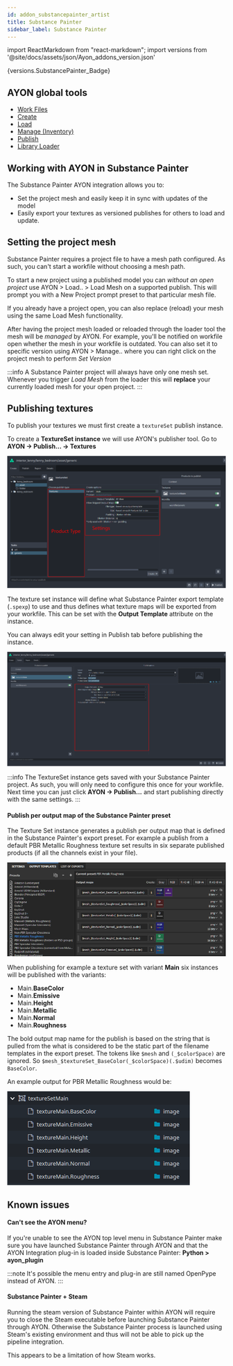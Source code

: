 ```yaml
---
id: addon_substancepainter_artist
title: Substance Painter
sidebar_label: Substance Painter
---
```


import ReactMarkdown from "react-markdown";
import versions from '@site/docs/assets/json/Ayon_addons_version.json'

<ReactMarkdown>
{versions.SubstancePainter_Badge}
</ReactMarkdown>

## AYON global tools

-   [Work Files](artist_tools_workfiles)
-   [Create](artist_tools_creator)
-   [Load](artist_tools_loader)
-   [Manage (Inventory)](artist_tools_inventory)
-   [Publish](artist_tools_publisher)
-   [Library Loader](artist_tools_library_loader)

## Working with AYON in Substance Painter

The Substance Painter AYON integration allows you to:

- Set the project mesh and easily keep it in sync with updates of the model
- Easily export your textures as versioned publishes for others to load and update.

## Setting the project mesh

Substance Painter requires a project file to have a mesh path configured.
As such, you can't start a workfile without choosing a mesh path.

To start a new project using a published model you can _without an open project_
use AYON > Load.. > Load Mesh on a supported publish. This will prompt you
with a New Project prompt preset to that particular mesh file.

If you already have a project open, you can also replace (reload) your mesh 
using the same Load Mesh functionality. 

After having the project mesh loaded or reloaded through the loader
tool the mesh will be _managed_ by AYON. For example, you'll be notified 
on workfile open whether the mesh in your workfile is outdated. You can also
set it to specific version using AYON > Manage.. where you can right click 
on the project mesh to perform _Set Version_

:::info
A Substance Painter project will always have only one mesh set. Whenever you 
trigger _Load Mesh_ from the loader this will **replace** your currently loaded 
mesh for your open project.
:::

## Publishing textures

To publish your textures we must first create a `textureSet` 
publish instance. 

To create a **TextureSet instance** we will use AYON's publisher tool. Go 
to **AYON → Publish... → Textures**

![substance painter creator settings](assets/substance_painter/substancepainter_creator_settings.png)

The texture set instance will define what Substance Painter export template (`.spexp`) to
use and thus defines what texture maps will be exported from your workfile. This
can be set with the **Output Template** attribute on the instance.

You can always edit your setting in Publish tab before publishing the instance.

![substance painter publisher settings](assets/substance_painter/substancepainter_publisher_settings.png)

:::info
The TextureSet instance gets saved with your Substance Painter project. As such, 
you will only need to configure this once for your workfile. Next time you can
just click **AYON → Publish...** and start publishing directly with the
same settings.
:::

#### Publish per output map of the Substance Painter preset

The Texture Set instance generates a publish per output map that is defined in
the Substance Painter's export preset. For example a publish from a default
PBR Metallic Roughness texture set results in six separate published products 
(if all the channels exist in your file).

![Substance Painter PBR Metallic Roughness Export Preset](assets/substancepainter_pbrmetallicroughness_export_preset.png)

When publishing for example a texture set with variant **Main** six instances will
be published with the variants: 
- Main.**BaseColor**
- Main.**Emissive**
- Main.**Height**
- Main.**Metallic**
- Main.**Normal**
- Main.**Roughness**

The bold output map name for the publish is based on the string that is pulled
from the what is considered to be the static part of the filename templates in 
the export preset. The tokens like `$mesh` and `(_$colorSpace)` are ignored.
So `$mesh_$textureSet_BaseColor(_$colorSpace)(.$udim)` becomes `BaseColor`.

An example output for PBR Metallic Roughness would be:

![Substance Painter PBR Metallic Roughness Publish Example in Loader](assets/substancepainter_pbrmetallicroughness_published.png)

## Known issues

#### Can't see the AYON menu?

If you're unable to see the AYON top level menu in Substance Painter make
sure you have launched Substance Painter through AYON and that the AYON
Integration plug-in is loaded inside Substance Painter: **Python > ayon_plugin**

:::note
It's possible the menu entry and plug-in are still named OpenPype instead of AYON.
:::

#### Substance Painter + Steam

Running the steam version of Substance Painter within AYON will require you 
to close the Steam executable before launching Substance Painter through AYON. 
Otherwise the Substance Painter process is launched using Steam's existing 
environment and thus will not be able to pick up the pipeline integration.

This appears to be a limitation of how Steam works.